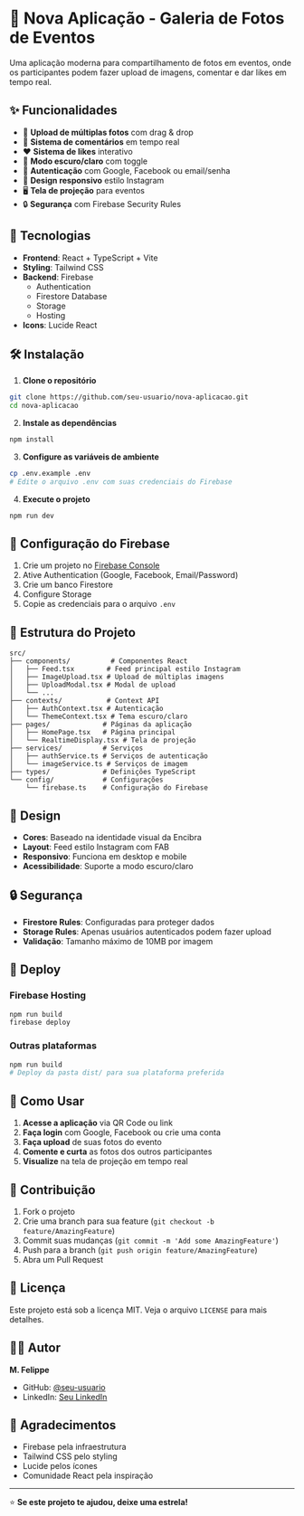 # 🎉 Nova Aplicação - Galeria de Fotos de Eventos

Uma aplicação moderna para compartilhamento de fotos em eventos, onde os participantes podem fazer upload de imagens, comentar e dar likes em tempo real.

## ✨ Funcionalidades

- 📸 **Upload de múltiplas fotos** com drag & drop
- 💬 **Sistema de comentários** em tempo real
- ❤️ **Sistema de likes** interativo
- 🌙 **Modo escuro/claro** com toggle
- 👤 **Autenticação** com Google, Facebook ou email/senha
- 📱 **Design responsivo** estilo Instagram
- 🖥️ **Tela de projeção** para eventos
- 🔒 **Segurança** com Firebase Security Rules

## 🚀 Tecnologias

- **Frontend**: React + TypeScript + Vite
- **Styling**: Tailwind CSS
- **Backend**: Firebase
  - Authentication
  - Firestore Database
  - Storage
  - Hosting
- **Icons**: Lucide React

## 🛠️ Instalação

1. **Clone o repositório**
```bash
git clone https://github.com/seu-usuario/nova-aplicacao.git
cd nova-aplicacao
```

2. **Instale as dependências**
```bash
npm install
```

3. **Configure as variáveis de ambiente**
```bash
cp .env.example .env
# Edite o arquivo .env com suas credenciais do Firebase
```

4. **Execute o projeto**
```bash
npm run dev
```

## 🔧 Configuração do Firebase

1. Crie um projeto no [Firebase Console](https://console.firebase.google.com)
2. Ative Authentication (Google, Facebook, Email/Password)
3. Crie um banco Firestore
4. Configure Storage
5. Copie as credenciais para o arquivo `.env`

## 📁 Estrutura do Projeto

```
src/
├── components/          # Componentes React
│   ├── Feed.tsx        # Feed principal estilo Instagram
│   ├── ImageUpload.tsx # Upload de múltiplas imagens
│   ├── UploadModal.tsx # Modal de upload
│   └── ...
├── contexts/           # Context API
│   ├── AuthContext.tsx # Autenticação
│   └── ThemeContext.tsx # Tema escuro/claro
├── pages/             # Páginas da aplicação
│   ├── HomePage.tsx   # Página principal
│   └── RealtimeDisplay.tsx # Tela de projeção
├── services/          # Serviços
│   ├── authService.ts # Serviços de autenticação
│   └── imageService.ts # Serviços de imagem
├── types/             # Definições TypeScript
└── config/            # Configurações
    └── firebase.ts    # Configuração do Firebase
```

## 🎨 Design

- **Cores**: Baseado na identidade visual da Encibra
- **Layout**: Feed estilo Instagram com FAB
- **Responsivo**: Funciona em desktop e mobile
- **Acessibilidade**: Suporte a modo escuro/claro

## 🔒 Segurança

- **Firestore Rules**: Configuradas para proteger dados
- **Storage Rules**: Apenas usuários autenticados podem fazer upload
- **Validação**: Tamanho máximo de 10MB por imagem

## 🚀 Deploy

### Firebase Hosting

```bash
npm run build
firebase deploy
```

### Outras plataformas

```bash
npm run build
# Deploy da pasta dist/ para sua plataforma preferida
```

## 📱 Como Usar

1. **Acesse a aplicação** via QR Code ou link
2. **Faça login** com Google, Facebook ou crie uma conta
3. **Faça upload** de suas fotos do evento
4. **Comente e curta** as fotos dos outros participantes
5. **Visualize** na tela de projeção em tempo real

## 🤝 Contribuição

1. Fork o projeto
2. Crie uma branch para sua feature (`git checkout -b feature/AmazingFeature`)
3. Commit suas mudanças (`git commit -m 'Add some AmazingFeature'`)
4. Push para a branch (`git push origin feature/AmazingFeature`)
5. Abra um Pull Request

## 📄 Licença

Este projeto está sob a licença MIT. Veja o arquivo `LICENSE` para mais detalhes.

## 👨‍💻 Autor

**M. Felippe**
- GitHub: [@seu-usuario](https://github.com/seu-usuario)
- LinkedIn: [Seu LinkedIn](https://linkedin.com/in/seu-perfil)

## 🙏 Agradecimentos

- Firebase pela infraestrutura
- Tailwind CSS pelo styling
- Lucide pelos ícones
- Comunidade React pela inspiração

---

⭐ **Se este projeto te ajudou, deixe uma estrela!**